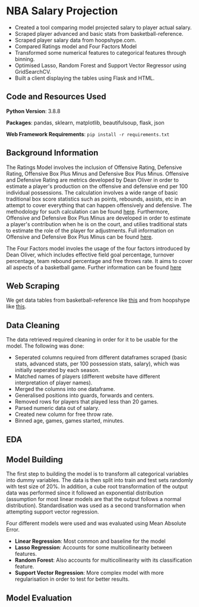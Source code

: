 # NBA Salary Projection
- Created a tool comparing model projected salary to player actual salary.
- Scraped player advanced and basic stats from basketball-reference.
- Scraped player salary data from hoopshype.com.
- Compared Ratings model and Four Factors Model
- Transformed some numerical features to categorical features through binning.
- Optimised Lasso, Random Forest and Support Vector Regressor using GridSearchCV.
- Built a client displaying the tables using Flask and HTML.

## Code and Resources Used
**Python Version**: 3.8.8 

**Packages**: pandas, sklearn, matplotlib, beautifulsoup, flask, json

**Web Framework Requirements**: ``` pip install -r requirements.txt ```

## Background Information
The Ratings Model involves the inclusion of Offensive Rating, Defensive Rating, Offensive Box Plus Minus and Defensive Box Plus Minus. Offensive and Defensive Rating are metrics developed by Dean Oliver in order to estimate a player's production on the offensive and defensive end per 100 individual possessions. The calculation involves a wide range of basic traditional box score statistics such as points, rebounds, assists, etc in an attempt to cover everything that can happen offensively and defensive. The methodology for such calculation can be found [here](https://www.basketball-reference.com/about/ratings.html). Furthermore, Offensive and Defensive Box Plus Minus are developed in order to estimate a player's contribution when he is on the court, and utilies traditional stats to estimate the role of the player for adjustments. Full information on Offensive and Defensive Box Plus Minus can be found [here](https://www.basketball-reference.com/about/bpm2.html).

The Four Factors model involes the usage of the four factors introduced by Dean Oliver, which includes effective field goal percentage, turnover percentage, team rebound percentage and free throws rate. It aims to cover all aspects of a basketball game. Further information can be found [here](https://www.basketball-reference.com/about/factors.html)

## Web Scraping 
We get data tables from basketball-reference like [this](https://www.basketball-reference.com/leagues/NBA_2022_per_game.html) and from hoopshype like [this](https://hoopshype.com/salaries/players/2021-2022/).

## Data Cleaning
The data retrieved required cleaning in order for it to be usable for the model. The following was done:
- Seperated columns required from different dataframes scraped (basic stats, advanced stats, per 100 possession stats, salary), which was initially seperated by each season.
- Matched names of players (different website have different interpretation of player names).
- Merged the columns into one dataframe.
- Generalised positions into guards, forwards and centers.
- Removed rows for players that played less than 20 games.
- Parsed numeric data out of salary.
- Created new column for free throw rate.
- Binned age, games, games started, minutes.

## EDA

## Model Building
The first step to building the model is to transform all categorical variables into dummy variables. The data is then split into train and test sets randomly with test size of 20%. In addition, a cube root transformation of the output data was performed since it followed an exponential distribution (assumption for most linear models are that the output follows a normal distribution). Standardisation was used as a second transformation when attempting support vector regression.

Four different models were used and was evaluated using Mean Absolute Error.
- **Linear Regression**: Most common and baseline for the model
- **Lasso Regression**: Accounts for some multicollinearity between features.
- **Random Forest**: Also accounts for multicollinearity with its classification feature.
- **Support Vector Regression**: More complex model with more regularisation in order to test for better results.

## Model Evaluation
